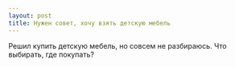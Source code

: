 ```yaml
---
layout: post 
title: Нужен совет, хочу взять детскую мебель 
--- 
```

Решил купить детскую мебель, но совсем не разбираюсь. Что выбирать, где покупать?